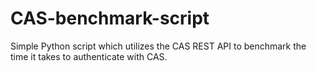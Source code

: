 # CAS-benchmark-script
Simple Python script which utilizes the CAS REST API to benchmark the time it takes to authenticate with CAS.
